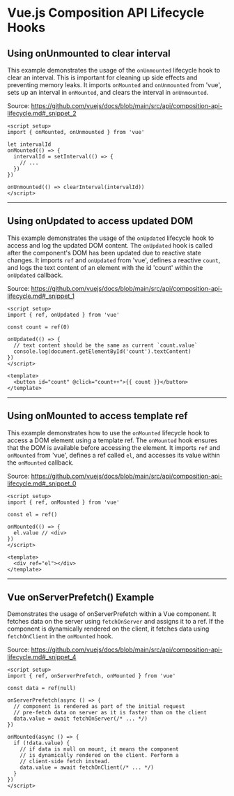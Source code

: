 # Vue.js Composition API Lifecycle Hooks

## Using onUnmounted to clear interval

This example demonstrates the usage of the `onUnmounted` lifecycle hook to clear an interval. This is important for cleaning up side effects and preventing memory leaks. It imports `onMounted` and `onUnmounted` from 'vue', sets up an interval in `onMounted`, and clears the interval in `onUnmounted`.

Source: https://github.com/vuejs/docs/blob/main/src/api/composition-api-lifecycle.md#_snippet_2

```vue
<script setup>
import { onMounted, onUnmounted } from 'vue'

let intervalId
onMounted(() => {
  intervalId = setInterval(() => {
    // ...
  })
})

onUnmounted(() => clearInterval(intervalId))
</script>
```

---

## Using onUpdated to access updated DOM

This example demonstrates the usage of the `onUpdated` lifecycle hook to access and log the updated DOM content. The `onUpdated` hook is called after the component's DOM has been updated due to reactive state changes. It imports `ref` and `onUpdated` from 'vue', defines a reactive `count`, and logs the text content of an element with the id 'count' within the `onUpdated` callback.

Source: https://github.com/vuejs/docs/blob/main/src/api/composition-api-lifecycle.md#_snippet_1

```vue
<script setup>
import { ref, onUpdated } from 'vue'

const count = ref(0)

onUpdated(() => {
  // text content should be the same as current `count.value`
  console.log(document.getElementById('count').textContent)
})
</script>

<template>
  <button id="count" @click="count++">{{ count }}</button>
</template>
```

---

## Using onMounted to access template ref

This example demonstrates how to use the `onMounted` lifecycle hook to access a DOM element using a template ref. The `onMounted` hook ensures that the DOM is available before accessing the element. It imports `ref` and `onMounted` from 'vue', defines a ref called `el`, and accesses its value within the `onMounted` callback.

Source: https://github.com/vuejs/docs/blob/main/src/api/composition-api-lifecycle.md#_snippet_0

```vue
<script setup>
import { ref, onMounted } from 'vue'

const el = ref()

onMounted(() => {
  el.value // <div>
})
</script>

<template>
  <div ref="el"></div>
</template>
```

---

## Vue onServerPrefetch() Example

Demonstrates the usage of onServerPrefetch within a Vue component. It fetches data on the server using `fetchOnServer` and assigns it to a ref. If the component is dynamically rendered on the client, it fetches data using `fetchOnClient` in the `onMounted` hook.

Source: https://github.com/vuejs/docs/blob/main/src/api/composition-api-lifecycle.md#_snippet_4

```vue
<script setup>
import { ref, onServerPrefetch, onMounted } from 'vue'

const data = ref(null)

onServerPrefetch(async () => {
  // component is rendered as part of the initial request
  // pre-fetch data on server as it is faster than on the client
  data.value = await fetchOnServer(/* ... */)
})

onMounted(async () => {
  if (!data.value) {
    // if data is null on mount, it means the component
    // is dynamically rendered on the client. Perform a
    // client-side fetch instead.
    data.value = await fetchOnClient(/* ... */)
  }
})
</script>
```
